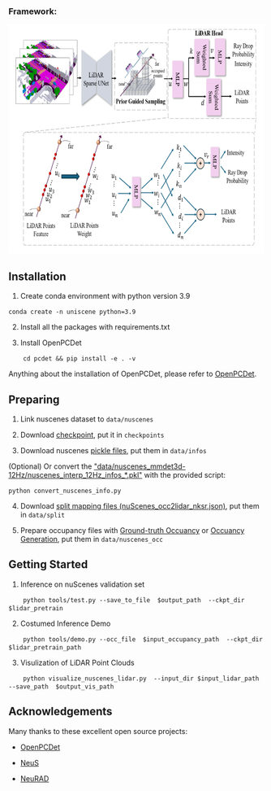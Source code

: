 ### Framework:

<div align=center><img width="690" height="450" src="./asserts/lidar_model.png"/></div>

## Installation

1. Create conda environment with python version 3.9

```
conda create -n uniscene python=3.9
```

2. Install all the packages with requirements.txt

3. Install OpenPCDet

```
    cd pcdet && pip install -e . -v
```

Anything about the installation of OpenPCDet, please refer to [OpenPCDet](https://github.com/open-mmlab/OpenPCDet).

## Preparing

1. Link nuscenes dataset to `data/nuscenes`

2. Download [checkpoint](https://nbeitech-my.sharepoint.com/:u:/g/personal/bli_eitech_edu_cn/EcMXzN216PpHtvnfWubStf0BrqsfuNG4WSy8fmH08Qt_8Q?e=528VAR), put it in `checkpoints`

3. Download nuscenes [pickle files](https://drive.google.com/drive/folders/15geieBuTUxRJGqOYgzRVd20sZ4RCsisR?usp=share_link), put them in `data/infos`

(Optional) Or convert the ["data/nuscenes_mmdet3d-12Hz/nuscenes_interp_12Hz_infos\_\*.pkl"](https://mycuhk-my.sharepoint.com/:u:/g/personal/1155157018_link_cuhk_edu_hk/EXunN1j0OmNLtaPoh2VrkgQBGpyXiMlltuCX5GBuYc00YQ?e=bVI9AC) with the provided script:

```
python convert_nuscenes_info.py
```

4. Download [split mapping files (nuScenes_occ2lidar_nksr.json)](https://nbeitech-my.sharepoint.com/:u:/g/personal/bli_eitech_edu_cn/EaTyjCQqjMxGr7AWjF49JjMBa1joUVqaMI5Lz_fIezdIpw?e=ogGIYg), put them in `data/split`

5. Prepare occupancy files with [Ground-truth Occuancy](https://github.com/Arlo0o/UniScene-Unified-Occupancy-centric-Driving-Scene-Generation/blob/b93bfc98b18c8017d97e8fff1a6bfc4a9d5a2deb/README.md?plain=1#L87) or [Occuancy Generation](https://github.com/Arlo0o/UniScene-Unified-Occupancy-centric-Driving-Scene-Generation/blob/master/occupancy_gen/README.md), put them in `data/nuscenes_occ`

## Getting Started

1. Inference on nuScenes validation set

```
    python tools/test.py --save_to_file  $output_path  --ckpt_dir  $lidar_pretrain
```

2. Costumed Inference Demo

```
    python tools/demo.py --occ_file  $input_occupancy_path  --ckpt_dir $lidar_pretrain_path
```

3. Visulization of LiDAR Point Clouds

```
    python visualize_nuscenes_lidar.py  --input_dir $input_lidar_path  --save_path  $output_vis_path
```

## Acknowledgements

Many thanks to these excellent open source projects:

- [OpenPCDet](https://github.com/open-mmlab/OpenPCDet)

- [NeuS](https://github.com/Totoro97/NeuS)

- [NeuRAD](https://github.com/georghess/neurad-studio/tree/main)
